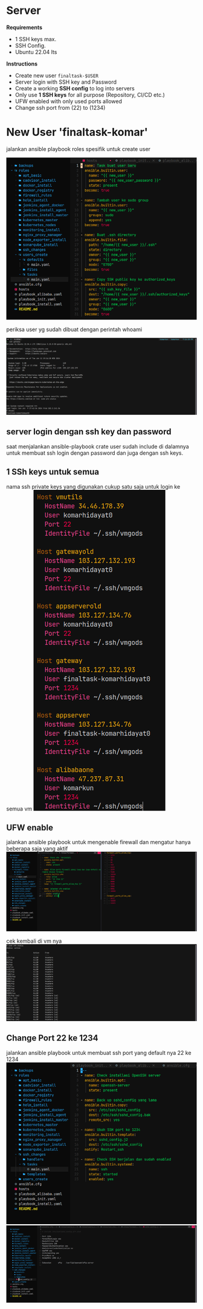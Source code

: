 # Server

**Requirements**

- 1 SSH keys max.
- SSH Config.
- Ubuntu 22.04 lts

**Instructions**

- Create new user `finaltask-$USER`
- Server login with SSH key and Password
- Create a working **SSH config** to log into servers
- Only use **1 SSH keys** for all purpose (Repository, CI/CD etc.)
- UFW enabled with only used ports allowed
- Change ssh port from (22) to (1234)

# New User 'finaltask-komar'

jalankan ansible playbook roles spesifik untuk create user

![alt text](images/createuser.png)

periksa user yg sudah dibuat dengan perintah whoami

![alt text](./images/usersuccesscreated.png)

## server login dengan ssh key dan password

saat menjalankan ansible-playbook crate user sudah include di dalamnya untuk membuat ssh login dengan password dan juga dengan ssh keys.

## 1 SSh keys untuk semua

nama ssh private keys yang digunakan cukup satu saja untuk login ke semua vm
![alt text](images/ssh-host.png)

## UFW enable

jalankan ansible playbook untuk mengenable firewall dan mengatur hanya beberapa saja yang aktif
![alt text](images/rolefirewall.png)

cek kembali di vm nya
![alt text](./images/statusufw.png)

## Change Port 22 ke 1234

jalankan ansible playbook untuk membuat ssh port yang default nya 22 ke 1234
![alt text](images/rolesubahssh.png)
![alt text](./images/sshcngangeports.png)
